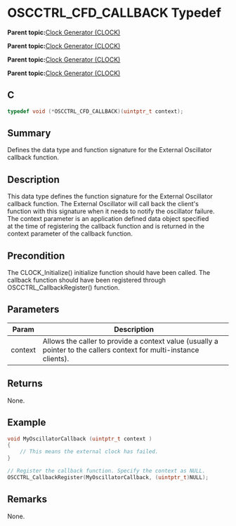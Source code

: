 # OSCCTRL\_CFD\_CALLBACK Typedef

**Parent topic:**[Clock Generator \(CLOCK\)](GUID-5CA6A655-5BB0-4274-ABCD-AA8378F9B934.md)

**Parent topic:**[Clock Generator \(CLOCK\)](GUID-3658D784-AC4A-4E6F-9CDA-56F83DEAB94A.md)

**Parent topic:**[Clock Generator \(CLOCK\)](GUID-F9783829-A97E-4351-8A32-907D7430CC49.md)

**Parent topic:**[Clock Generator \(CLOCK\)](GUID-75AC227F-AB8C-4E63-B326-D1877E5AC17E.md)

## C

```c
typedef void (*OSCCTRL_CFD_CALLBACK)(uintptr_t context);
```

## Summary

Defines the data type and function signature for the External Oscillator callback function.

## Description

This data type defines the function signature for the External Oscillator<br />callback function. The External Oscillator will call back the client's<br />function with this signature when it needs to notify the oscillator failure.<br />The context parameter is an application defined data object specified<br />at the time of registering the callback function and is returned in the<br />context parameter of the callback function.

## Precondition

The CLOCK\_Initialize\(\) initialize function should have been called. The callback function should have been registered through OSCCTRL\_CallbackRegister\(\) function.

## Parameters

|Param|Description|
|-----|-----------|
|context|Allows the caller to provide a context value \(usually a pointer to the callers context for multi-instance clients\).|

## Returns

None.

## Example

```c
void MyOscillatorCallback (uintptr_t context )
{
    // This means the external clock has failed.
}

// Register the callback function. Specify the context as NULL.
OSCCTRL_CallbackRegister(MyOscillatorCallback, (uintptr_t)NULL);
```

## Remarks

None.

